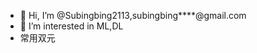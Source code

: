 - 👋 Hi, I’m @Subingbing2113,subingbing****@gmail.com
- 👀 I’m interested in ML,DL
- 常用双元
<!---
Subingbing2113/Subingbing2113 is a ✨ special ✨ repository because its `README.md` (this file) appears on your GitHub profile.
You can click the Preview link to take a look at your changes.
--->

